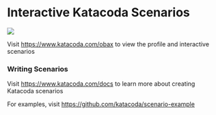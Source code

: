 # Interactive Katacoda Scenarios

[![](http://shields.katacoda.com/katacoda/obax/count.svg)](https://www.katacoda.com/obax "Get your profile on Katacoda.com")

Visit https://www.katacoda.com/obax to view the profile and interactive scenarios

### Writing Scenarios
Visit https://www.katacoda.com/docs to learn more about creating Katacoda scenarios

For examples, visit https://github.com/katacoda/scenario-example
